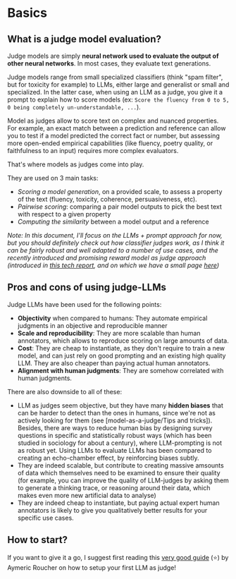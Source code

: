 # Basics

## What is a judge model evaluation?
Judge models are simply **neural network used to evaluate the output of other neural networks**. In most cases, they evaluate text generations. 

Judge models range from small specialized classifiers (think "spam filter", but for toxicity for example) to LLMs, either large and generalist or small and specialized. In the latter case, when using an LLM as a judge, you give it a prompt to explain how to score models (ex: `Score the fluency from 0 to 5, 0 being completely un-understandable, ...`). 

Model as judges allow to score text on complex and nuanced properties. 
For example, an exact match between a prediction and reference can allow you to test if a model predicted the correct fact or number, but assessing more open-ended empirical capabilities (like fluency, poetry quality, or faithfulness to an input) requires more complex evaluators. 

That's where models as judges come into play. 

They are used on 3 main tasks:
- *Scoring a model generation*, on a provided scale, to assess a property of the text (fluency, toxicity, coherence, persuasiveness, etc).
- *Pairwise scoring*: comparing a pair model outputs to pick the best text with respect to a given property
- *Computing the similarity* between a model output and a reference 

*Note: In this document, I'll focus on the LLMs + prompt approach for now, but you should definitely check out how classifier judges work, as I think it can be fairly robust and well adapted to a number of use cases, and the recently introduced and promising reward model as judge approach (introduced in [this tech report](https://research.nvidia.com/publication/2024-06_nemotron-4-340b), and on which we have a small page [here](https://github.com/huggingface/evaluation-guidebook/blob/main/contents/Model%20as%20a%20judge/What%20about%20Reward%20Models.md))*

## Pros and cons of using judge-LLMs
Judge LLMs have been used for the following points:
- **Objectivity** when compared to humans: They automate empirical judgments in an objective and reproducible manner
- **Scale and reproducibility**: They are more scalable than human annotators, which allows to reproduce scoring on large amounts of data.
- **Cost**: They are cheap to instantiate, as they don't require to train a new model, and can just rely on good prompting and an existing high quality LLM. They are also cheaper than paying actual human annotators.
- **Alignment with human judgments**: They are somehow correlated with human judgments.

There are also downside to all of these:
- LLM as judges seem objective, but they have many **hidden biases** that can be harder to detect than the ones in humans, since we're not as actively looking for them (see [model-as-a-judge/Tips and tricks]). Besides, there are ways to reduce human bias by designing survey questions in specific and statistically robust ways (which has been studied in sociology for about a century), where LLM-prompting is not as robust yet. Using LLMs to evaluate LLMs has been compared to creating an echo-chamber effect, by reinforcing biases subtly.
- They are indeed scalable, but contribute to creating massive amsounts of data which themselves need to be examined to ensure their quality (for example, you can improve the quality of LLM-judges by asking them to generate a thinking trace, or reasoning around their data, which makes even more new artificial data to analyse)
- They are indeed cheap to instantiate, but paying actual expert human annotators is likely to give you qualitatively better results for your specific use cases.

## How to start?
If you want to give it a go, I suggest first reading this [very good guide](https://huggingface.co/learn/cookbook/en/llm_judge) (⭐) by Aymeric Roucher on how to setup your first LLM as judge!
